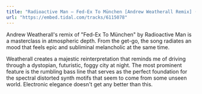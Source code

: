 ```yaml
---
title: "Radioactive Man – Fed-Ex To München [Andrew Weatherall Remix] (2003)"
url: "https://embed.tidal.com/tracks/6115078"
---
```


Andrew Weatherall's remix of "Fed-Ex To München" by Radioactive Man is a
masterclass in atmospheric depth. From the get-go, the song radiates an mood
that feels epic and subliminal melancholic at the same time.

Weatherall creates a majestic reinterpretation that reminds me of driving
through a dystopian, futuristic, foggy city at night. The most prominent feature
is the rumbling bass line that serves as the perfect foundation for the
spectral distorted synth motifs that seem to come from some unseen world.
Electronic elegance doesn't get any better than this.
